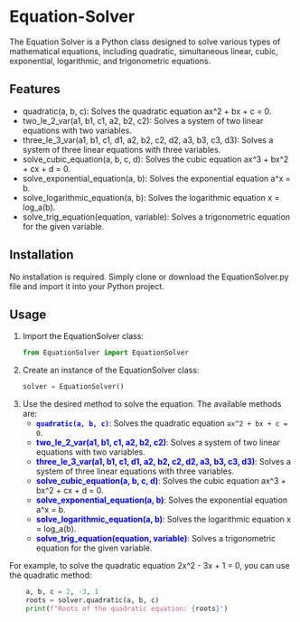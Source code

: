 # Equation-Solver
The Equation Solver is a Python class designed to solve various types of mathematical equations, including quadratic, simultaneous linear, cubic, exponential, logarithmic, and trigonometric equations.

## Features

- quadratic(a, b, c): Solves the quadratic equation ax^2 + bx + c = 0.
- two_le_2_var(a1, b1, c1, a2, b2, c2): Solves a system of two linear equations with two variables.
- three_le_3_var(a1, b1, c1, d1, a2, b2, c2, d2, a3, b3, c3, d3): Solves a system of three linear equations with three variables.
- solve_cubic_equation(a, b, c, d): Solves the cubic equation ax^3 + bx^2 + cx + d = 0.
- solve_exponential_equation(a, b): Solves the exponential equation a^x = b.
- solve_logarithmic_equation(a, b): Solves the logarithmic equation x = log_a(b).
- solve_trig_equation(equation, variable): Solves a trigonometric equation for the given variable.

## Installation
No installation is required. Simply clone or download the EquationSolver.py file and import it into your Python project.

## Usage
1. Import the EquationSolver class:
   ```python
   from EquationSolver import EquationSolver

2. Create an instance of the EquationSolver class:
   ```python
   solver = EquationSolver()
3. Use the desired method to solve the equation. The available methods are:
   *   <b style="color:blue">`quadratic(a, b, c)`</b>: Solves the quadratic equation `ax^2 + bx + c = 0`.
   *   <b style="color:blue">two_le_2_var(a1, b1, c1, a2, b2, c2)</b>: Solves a system of two linear equations with two variables.
   *  <b style="color:blue">three_le_3_var(a1, b1, c1, d1, a2, b2, c2, d2, a3, b3, c3, d3)</b>: Solves a system of three linear equations with three variables.
   *  <b style="color:blue">solve_cubic_equation(a, b, c, d)</b>: Solves the cubic equation ax^3 + bx^2 + cx + d = 0.
   *  <b style="color:blue">solve_exponential_equation(a, b)</b>: Solves the exponential equation a^x = b.
   *  <b style="color:blue">solve_logarithmic_equation(a, b)</b>: Solves the logarithmic equation x = log_a(b).
   *  <b style="color:blue">solve_trig_equation(equation, variable)</b>: Solves a trigonometric equation for the given variable.
  
  For example, to solve the quadratic equation 2x^2 - 3x + 1 = 0, you can use the quadratic method:
  ```python
      a, b, c = 2, -3, 1
      roots = solver.quadratic(a, b, c)
      print(f"Roots of the quadratic equation: {roots}")
